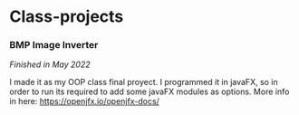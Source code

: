 # Class-projects

### BMP Image Inverter

*Finished in May 2022*

I made it as my OOP class final proyect. I programmed it in javaFX, so in order to run its required to add some javaFX modules as options. More info in here: https://openjfx.io/openjfx-docs/
